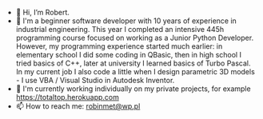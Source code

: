 - 👋 Hi, I’m Robert.
- 👀 I'm a beginner software developer with 10 years of experience in industrial engineering. This year I completed an intensive 445h programming course focused on working as a Junior Python Developer. However, my programming experience started much earlier: in elementary school I did some coding in QBasic, then in high school I tried basics of C++, later at university I learned basics of Turbo Pascal. In my current job I also code a little when I design parametric 3D models - I use VBA / Visual Studio in Autodesk Inventor.
- 🌱 I'm currently working individually on my private projects, for example https://totaltop.herokuapp.com
- 📫 How to reach me: robinmet@wp.pl

<!---
robrach/robrach is a ✨ special ✨ repository because its `README.md` (this file) appears on your GitHub profile.
You can click the Preview link to take a look at your changes.
--->

